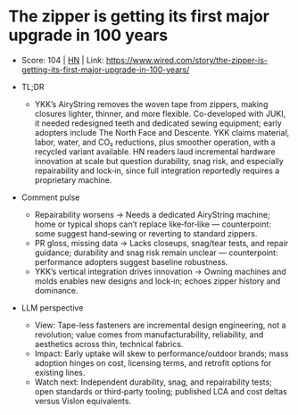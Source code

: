 # The zipper is getting its first major upgrade in 100 years

- Score: 104 | [HN](https://news.ycombinator.com/item?id=45634797) | Link: https://www.wired.com/story/the-zipper-is-getting-its-first-major-upgrade-in-100-years/

- TL;DR
    - YKK’s AiryString removes the woven tape from zippers, making closures lighter, thinner, and more flexible. Co-developed with JUKI, it needed redesigned teeth and dedicated sewing equipment; early adopters include The North Face and Descente. YKK claims material, labor, water, and CO₂ reductions, plus smoother operation, with a recycled variant available. HN readers laud incremental hardware innovation at scale but question durability, snag risk, and especially repairability and lock‑in, since full integration reportedly requires a proprietary machine.

- Comment pulse
    - Repairability worsens → Needs a dedicated AiryString machine; home or typical shops can’t replace like‑for‑like — counterpoint: some suggest hand‑sewing or reverting to standard zippers.
    - PR gloss, missing data → Lacks closeups, snag/tear tests, and repair guidance; durability and snag risk remain unclear — counterpoint: performance adopters suggest baseline robustness.
    - YKK’s vertical integration drives innovation → Owning machines and molds enables new designs and lock‑in; echoes zipper history and dominance.

- LLM perspective
    - View: Tape-less fasteners are incremental design engineering, not a revolution; value comes from manufacturability, reliability, and aesthetics across thin, technical fabrics.
    - Impact: Early uptake will skew to performance/outdoor brands; mass adoption hinges on cost, licensing terms, and retrofit options for existing lines.
    - Watch next: Independent durability, snag, and repairability tests; open standards or third‑party tooling; published LCA and cost deltas versus Vislon equivalents.
